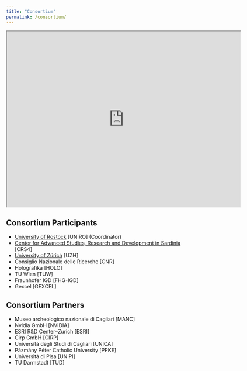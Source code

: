 ```yaml
---
title: "Consortium"
permalink: /consortium/
---
```

<iframe src="https://www.google.com/maps/d/u/0/embed?mid=1ICXd2BnkHTnuaw_Gvdp2KzK8rjFLexg6" width="640" height="480"></iframe>

## Consortium Participants

- [University of Rostock](/consortium/uniro/) [UNIRO] (Coordinator)
- [Center for Advanced Studies, Research and Development in Sardinia](/consortium/crs4/) [CRS4]
- [University of Zürich](/consortium/uzh/) [UZH]
- Consiglio Nazionale delle Ricerche [CNR]
- Holografika [HOLO]
- TU Wien [TUW]
- Fraunhofer IGD [FHG-IGD]
- Gexcel [GEXCEL]

## Consortium Partners

- Museo archeologico nazionale di Cagliari [MANC]
- Nvidia GmbH [NVIDIA]
- ESRI R&D Center–Zurich [ESRI]
- Cirp GmbH [CIRP]
- Università degli Studi di Cagliari [UNICA]
- Pázmány Péter Catholic University [PPKE]
- Università di Pisa [UNIPI]
- TU Darmstadt [TUD]